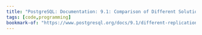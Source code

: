```yaml
---
title: "PostgreSQL: Documentation: 9.1: Comparison of Different Solutions"
tags: [code,programming]
bookmark-of: "https://www.postgresql.org/docs/9.1/different-replication-solutions.html"
---
```

